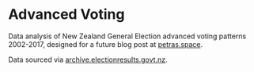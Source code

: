 # Advanced Voting

Data analysis of New Zealand General Election advanced voting patterns 2002-2017, designed for a future blog post at [petras.space](https://petras.space).

Data sourced via [archive.electionresults.govt.nz](https://archive.electionresults.govt.nz/).